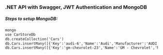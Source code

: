### .NET API with Swagger, JWT Authentication and MongoDB

##### Steps to setup MongoDB:
```cmd
mongo
use CarStoreDb
db.createCollection('Cars')
db.Cars.insertMany([{'Key':'audi-6','Name':'Audi','Manufacturer':'AUDI'}, {'Key':'bmw-7','Name':'BMW','Manufacturer':'BMW'}])
db.Cars.insertMany([{'Key':'gm-chevrolet-23','Name':'GM - Chevrolet','Manufacturer':'CHEVROLET'}, {'Key': 'fiat-21','Name':'Fiat','Manufacturer':'FIAT'}])
```